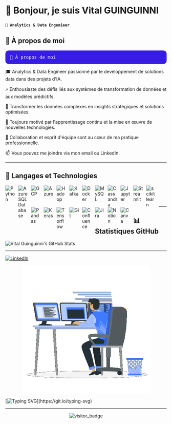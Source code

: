 <!--![MasterHead](https://miro.medium.com/v2/resize:fit:679/0*tD5kEC2JYcKHH0zO.gif)-->

# 👋 Bonjour, je suis **Vital GUINGUINNI**
**`💼 Analytics & Data Engenieer `**  

<!--<p align="left"> <img src="https://github-profile-trophy.vercel.app/?username=mslouma88" alt="mslouma88" /> </p>
<p align="left"> <img src="https://komarev.com/ghpvc/?username=mslouma88&label=Profile%20views&color=0e75b6&style=flat" alt="mslouma88" /> </p>

<img src="https://media0.giphy.com/media/v1.Y2lkPTc5MGI3NjExbm9vOXNvN3p0bmp1OW9zdWNqdTlrMDkyc2p1cnZsYW1lazlqbzdwOSZlcD12MV9pbnRlcm5hbF9naWZfYnlfaWQmY3Q9Zw/M9kgjEsLG6LMbYC9dl/200.webp" alt="Bienvenue" width="400"height="300">

-->


<p align="right">
<h2>🌟 À propos de moi</h2>

<div style="text-align: left;background-color:#371de3; font-family:monospace; color: white; padding: 14px; line-height: 1; border-radius:10px"> 🌟 À propos de moi </div>  

🎓 Analytics & Data Engineer passionné par le developpement de solutions data dans des projets d'IA.

⚡ Enthousiaste des défis liés aux systèmes de transformation de données et aux modèles prédictifs.  

🎯 Transformer les données complexes en insights stratégiques et solutions optimisées.

🚀 Toujours motivé par l'apprentissage continu et la mise en œuvre de nouvelles technologies.

🤝 Collaboration et esprit d'équipe sont au cœur de ma pratique professionnelle.

📫 Vous pouvez me joindre via mon email ou LinkedIn.

--------------------------------------------------------------------------------------------------------

<p align="right">
<h2>🧰 Langages et Technologies</h2>

<img align="left" alt="Python" width="30px" style="padding-right:10px;" src="https://cdn.jsdelivr.net/gh/devicons/devicon@latest/icons/python/python-original.svg" />
<img align="left" alt="Azure SQL Database" width="30px" style="padding-right:10px;" src="https://cdn.jsdelivr.net/gh/devicons/devicon@latest/icons/azuresqldatabase/azuresqldatabase-original.svg" />
<img align="left" alt="GCP" width="30px" style="padding-right:10px;" src="https://cdn.jsdelivr.net/gh/devicons/devicon/icons/googlecloud/googlecloud-original.svg" />
<img align="left" alt="Azure" width="30px" style="padding-right:10px;" src="https://cdn.jsdelivr.net/gh/devicons/devicon/icons/azure/azure-original.svg" />
<img align="left" alt="Hadoop" width="30px" style="padding-right:10px;" src="https://cdn.jsdelivr.net/gh/devicons/devicon/icons/hadoop/hadoop-original.svg" />
<img align="left" alt="Kafka" width="30px" style="padding-right:10px;" src="https://cdn.jsdelivr.net/gh/devicons/devicon/icons/apachekafka/apachekafka-original.svg" />
<img align="left" alt="Docker" width="30px" style="padding-right:10px;" src="https://cdn.jsdelivr.net/gh/devicons/devicon@latest/icons/docker/docker-original.svg" />

<img align="left" alt="MySQL" width="30px" style="padding-right:10px;" src="https://cdn.jsdelivr.net/gh/devicons/devicon/icons/mysql/mysql-original-wordmark.svg" />
<img align="left" alt="Cassandra" width="30px" style="padding-right:10px;" src="https://cdn.jsdelivr.net/gh/devicons/devicon/icons/cassandra/cassandra-original.svg" />

<img align="left" alt="Jupyter" width="30px" style="padding-right:10px;" src="https://cdn.jsdelivr.net/gh/devicons/devicon@latest/icons/jupyter/jupyter-original.svg" />
<img align="left" alt="Streamlit" width="30px" style="padding-right:10px;" src="https://cdn.jsdelivr.net/gh/devicons/devicon@latest/icons/streamlit/streamlit-original.svg" />
<img align="left" alt="scikitlearn" width="30px" style="padding-right:10px;" src="https://cdn.jsdelivr.net/gh/devicons/devicon@latest/icons/scikitlearn/scikitlearn-original.svg" />
<img align="left" alt="Pandas" width="30px" style="padding-right:10px;" src="https://cdn.jsdelivr.net/gh/devicons/devicon@latest/icons/pandas/pandas-original.svg" />
<img align="left" alt="Keras" width="30px" style="padding-right:10px;" src="https://cdn.jsdelivr.net/gh/devicons/devicon@latest/icons/keras/keras-original.svg" />
<img align="left" alt="Tensorflow" width="30px" style="padding-right:10px;" src="https://cdn.jsdelivr.net/gh/devicons/devicon@latest/icons/tensorflow/tensorflow-original.svg" />

<img align="left" alt="Git" width="30px" style="padding-right:10px;" src="https://cdn.jsdelivr.net/gh/devicons/devicon/icons/git/git-original.svg" />

<img align="left" alt="Confluence" width="30px" style="padding-right:10px;" src="https://cdn.jsdelivr.net/gh/devicons/devicon@latest/icons/confluence/confluence-original.svg" />
<img align="left" alt="Jira" width="30px" style="padding-right:10px;" src="https://cdn.jsdelivr.net/gh/devicons/devicon@latest/icons/jira/jira-original.svg" />
<img align="left" alt="Notion" width="30px" style="padding-right:10px;" src="https://cdn.jsdelivr.net/gh/devicons/devicon@latest/icons/notion/notion-original.svg" />
<img align="left" alt="Canva" width="30px" style="padding-right:10px;" src="https://cdn.jsdelivr.net/gh/devicons/devicon@latest/icons/canva/canva-original.svg" />

<br />
<br />
<br />

--------------------------------------------------------------------------------------------------------

<p align="right">
<h2>📊 Statistiques GitHub</h2>

![Vital Guinguinni's GitHub Stats](https://github-readme-stats.vercel.app/api?username=Dodji1&show_icons=true&theme=radical)


--------------------------------------------------------------------------------------------------------


[![LinkedIn](https://img.shields.io/badge/LinkedIn-0077B5?style=for-the-badge&logo=linkedin&logoColor=white)](https://linkedin.com/in/vital-guinguinni)  

<p align="Center">
<img src="img/readmeimg.gif" align="center" alt="Bienvenue" width="400"height="400">

[![Typing SVG](https://readme-typing-svg.demolab.com?font=Fira+Code&size=18&pause=1000&width=435&lines=Merci+d'avoir+visité+mon+profil+GitHub!)](https://git.io/typing-svg)


--------------------------------------------------------------------------------------------------------


<p align="center">
  <img src="https://api.visitorbadge.io/api/visitors?path=https%3A%2F%2Fgithub.com%2FDodji1&countColor=%23263759" alt="visitor_badge">
</p>
